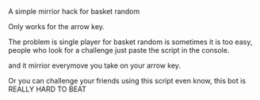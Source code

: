 A simple mirrior hack for basket random

Only works for the arrow key.

The problem is single player for basket random is sometimes it is too easy, people who look for a challenge just paste the script in the console.

and it mirrior everymove you take on your arrow key.

Or you can challenge your friends using this script even know, this bot is REALLY HARD TO BEAT
